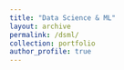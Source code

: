 ```yaml
---
title: "Data Science & ML"
layout: archive
permalink: /dsml/
collection: portfolio
author_profile: true
---
```


